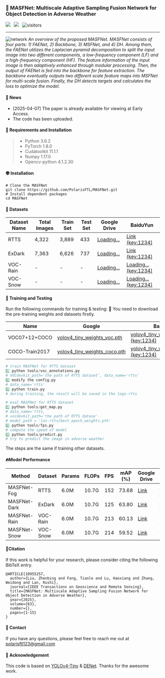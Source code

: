 ### 📖 MASFNet: Multiscale Adaptive Sampling Fusion Network for Object Detection in Adverse Weather

<a href="https://ieeexplore.ieee.org/document/10955257" target="_blank"><img src="https://img.shields.io/badge/%F0%9F%93%9A Paper-IEEE-blue"></a>&ensp;
<a href="https://huggingface.co/spaces/PolarisFTL/MASFNet" target="_blank"><img src="https://img.shields.io/badge/%F0%9F%A4%97%20Hugging%20Face-Demos-blue"></a>&ensp;
![visitors](https://visitor-badge.laobi.icu/badge?page_id=PolarisFTL.MASFNet) <br />

---

![network](https://github.com/user-attachments/assets/1deeb63b-003e-4163-8b77-5f8cfc42194d)
_An overview of the proposed MASFNet. MASFNet consists of four parts: 1) FAENet, 2) Backbone, 3) MSFNet, and 4) DH. Among them, the FAENet utilizes the Laplacian pyramid decomposition to split the input image into two different components, a low-frequency component (LF) and a high-frequency component (HF). The feature information of the input image is then adaptively enhanced through modular processing. Then, the output of FAENet is fed into the backbone for feature extraction. The backbone eventually outputs two different scale feature maps into MSFNet for multi-scale fusion. Finally, the DH detects targets and calculates the loss to optimize the model._

#### 📢 News

<ul>
<li>[2025-04-07] The paper is already available for viewing at Early Access.
<li> The code has been uploaded.
</ul>

#### 🔧 Requirements and Installation

> - Python 3.6.2
> - PyTorch 1.8.0
> - Cudatoolkit 11.1.1
> - Numpy 1.17.0
> - Opencv-python 4.1.2.30

#### 👽 Installation

```
# Clone the MASFNet
git clone https://github.com/PolarisFTL/MASFNet.git
# Install dependent packages
cd MASFNet
```

#### 🚗 Datasets

| Dataset Name | Total Images | Train Set | Test Set | Google Drive                               | BaiduYun                                                           |
| ------------ | ------------ | --------- | -------- | ------------------------------------------ | ------------------------------------------------------------------ |
| RTTS         | 4,322        | 3,889     | 433      | [Loading...](https://drive.google.com/xxx) | [Link (key:1234)](https://pan.baidu.com/s/1TiRYXcDEwnGst5QBZo2twg) |
| ExDark       | 7,363        | 6,626     | 737      | [Loading...](https://drive.google.com/xxx) | [Link (key:1234)](https://pan.baidu.com/s/1Fi9AUdB1HPBbktt6-8SKDQ) |
| VOC-Rain     | -            | -         | -        | [Loading...](https://drive.google.com/xxx) | [Loading... (key:1234)](...)                                       |
| VOC-Snow     | -            | -         | -        | [Loading...](https://drive.google.com/xxx) | [Loading... (key:1234)](...)                                       |

#### 🎈 Training and Testing

Run the following commands for training & testing:
🐻 You need to download the pre-training weights and datasets firstly.

| Name           | Google                                                                                                                | BaiduYun                                                                                   |
| -------------- | --------------------------------------------------------------------------------------------------------------------- | ------------------------------------------------------------------------------------------ |
| VOC07+12+COCO  | [yolov4_tiny_weights_voc.pth](https://drive.google.com/file/d/1DGszoaiVAACPGZBHL-8qg8or15of153y/view?usp=drive_link)  | [yolov4_tiny_weights_voc.pth (key:1234)](https://pan.baidu.com/s/1sJW8wYbzIprWvFWQotsLFQ)  |
| COCO-Train2017 | [yolov4_tiny_weights_coco.pth](https://drive.google.com/file/d/1Y2M-nUEL_cHnQeLzgJO_sFBKTegUUAPq/view?usp=drive_link) | [yolov4_tiny_weights_coco.pth (key:1234)](https://pan.baidu.com/s/10Oo5EwQuh2WHwjRt4MBQ6w) |

```python
# train MASFNet for RTTS dataset
1️⃣ python tools/voc_annotations.py
# VOCdevkit_path='the path of RTTS dataset', data_name='rtts'
2️⃣ modify the config.py
# data_name='rtts'
3️⃣ python train.py
# during training, the result will be saved in the logs-rtts
```

```python
# eval MASFNet for RTTS dataset
1️⃣ python tools/get_map.py
# data_name='rtts,
# vocdevkit_path='the path of RTTS datase'
# model_path = 'los-rtts/best_epoch_weights.pth'
2️⃣ python tools/fps.py
# compute the speed of model
3️⃣ python tools/predict.py
# try to predict the image in adverse weather
```

The steps are the same if training other datasets.

#### 🔥Model Performance

| Method       | Dataset  | Params | FLOPs | FPS | mAP (%) | Google Drive                                                                                  | BaiduYun                                                           |
| ------------ | -------- | ------ | ----- | --- | ------- | --------------------------------------------------------------------------------------------- | ------------------------------------------------------------------ |
| MASFNet-Fog  | RTTS     | 6.0M   | 10.7G | 152 | 73.68   | [Link](https://drive.google.com/file/d/13tMYePzn9yRMNpl7j6gg6057gAZTzUeZ/view?usp=drive_link) | [Link (key:1234)](https://pan.baidu.com/s/1yIZHZBx9yjmm4bRgCnUDmg) |
| MASFNet-Dark | ExDark   | 6.0M   | 10.7G | 125 | 63.80   | [Link](https://drive.google.com/file/d/1cr4mUwMeppQaGVf9tZLKmDZarbDuyuRA/view?usp=drive_link) | [Link (key:1234)](https://pan.baidu.com/s/1ZZrQYtvgC91yDglnOMdKMg) |
| MASFNet-Rain | VOC-Rain | 6.0M   | 10.7G | 213 | 60.13   | [Link](https://drive.google.com/file/d/1xerYUIv30YTKdhMcHclgmFDHTJNaoxFm/view?usp=drive_link) | [Link (key:1234)](https://pan.baidu.com/s/1EF2BAAMx04_9RJCqqfOlvQ) |
| MASFNet-Snow | VOC-Snow | 6.0M   | 10.7G | 214 | 59.52   | [Link](https://drive.google.com/file/d/1x3N6OOSOsP4IE8leVx-02W2qQfBjSJcD/view?usp=drive_link) | [Link (key:1234)](https://pan.baidu.com/s/1Ui0GpmqAwfi7A-F6k0ML3Q) |

#### 🔗Citation

If this work is helpful for your research, please consider citing the following BibTeX entry.

```
@ARTICLE{10955257,
  author={Liu, Zhenbing and Fang, Tianle and Lu, Haoxiang and Zhang, Weidong and Lan, Rushi},
  journal={IEEE Transactions on Geoscience and Remote Sensing},
  title={MASFNet: Multiscale Adaptive Sampling Fusion Network for Object Detection in Adverse Weather},
  year={2025},
  volume={63},
  number={},
  pages={1-15}
}
```

#### 📨 Contact

If you have any questions, please feel free to reach me out at polarisftl123@gmail.com

#### 🌻 Acknowledgement

This code is based on [YOLOv4-Tiny](https://github.com/bubbliiiing/yolov4-tiny-pytorch.git) & [DENet](https://github.com/NIvykk/DENet.git). Thanks for the awesome work.
